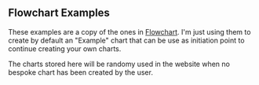 ## Flowchart Examples

These examples are a copy of the ones in [Flowchart](http://flowchart.js.org/). I'm just
using them to create by default an "Example" chart that can be use as initiation
point to continue creating your own charts.

The charts stored here will be randomy used in the website when no bespoke chart has
been created by the user.

